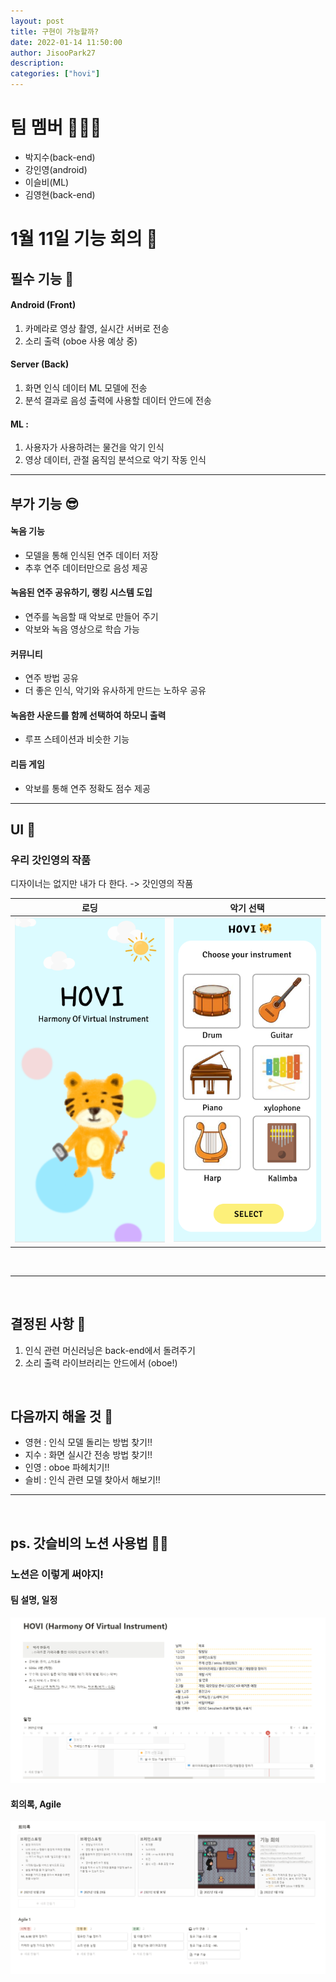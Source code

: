```yaml
---
layout: post
title: 구현이 가능할까?
date: 2022-01-14 11:50:00
author: JisooPark27
description:
categories: ["hovi"]
---
```


# 팀 멤버 🧑‍🤝‍🧑

-   박지수(back-end)
-   강인영(android)
-   이슬비(ML)
-   김영현(back-end)

# 1월 11일 기능 회의 💪

## 필수 기능 🎻

#### Android (Front)
 1. 카메라로 영상 촬영, 실시간 서버로 전송
 2. 소리 출력 (oboe 사용 예상 중)

#### Server (Back)
 1. 화면 인식 데이터 ML 모델에 전송
 2. 분석 결과로 음성 출력에 사용할 데이터 안드에 전송

#### ML : 
 1. 사용자가 사용하려는 물건을 악기 인식
 2. 영상 데이터, 관절 움직임 분석으로 악기 작동 인식

 ---


## 부가 기능 😎

#### 녹음 기능 
- 모델을 통해 인식된 연주 데이터 저장
- 추후 연주 데이터만으로 음성 제공
#### 녹음된 연주 공유하기, 랭킹 시스템 도입
- 연주를 녹음할 때 악보로 만들어 주기
- 악보와 녹음 영상으로 학습 가능
#### 커뮤니티
- 연주 방법 공유
- 더 좋은 인식, 악기와 유사하게 만드는 노하우 공유
#### 녹음한 사운드를 함께 선택하여 하모니 출력
- 루프 스테이션과 비슷한 기능
#### 리듬 게임
- 악보를 통해 연주 정확도 점수 제공

---

## UI 👀

### 우리 갓인영의 작품

디자이너는 없지만 내가 다 한다. -> 갓인영의 작품


|로딩|악기 선택|
|:-----:|:-----:|
|![loading](2022-01-15-15-53-39.png)|![instrument_select](2022-01-15-15-54-17.png)|

<br>

---
<br>

## 결정된 사항 🤔

1. 인식 관련 머신러닝은 back-end에서 돌려주기
2. 소리 출력 라이브러리는 안드에서 (oboe!)

<br>

## 다음까지 해올 것 🤑

- 영현 : 인식 모델 돌리는 방법 찾기!!
- 지수 : 화면 실시간 전송 방법 찾기!!
- 인영 : oboe 파헤치기!!
- 슬비 : 인식 관련 모델 찾아서 해보기!!

---
<br>

## ps. 갓슬비의 노션 사용법 💁‍♀️

### 노션은 이렇게 써야지!

#### 팀 설명, 일정
![Schedule](2022-01-15-16-03-49.png)

#### 회의록, Agile
![minutes, agile](2022-01-15-16-04-05.png)
